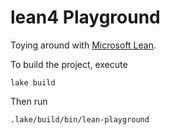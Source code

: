# lean4 Playground

Toying around with [Microsoft Lean].

[Microsoft Lean]: https://www.microsoft.com/en-us/research/project/lean/

To build the project, execute

```shell
lake build
```

Then run

```shell
.lake/build/bin/lean-playground
```
